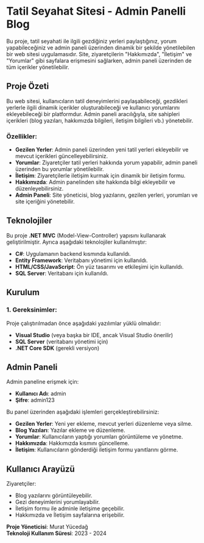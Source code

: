 # Tatil Seyahat Sitesi - Admin Panelli Blog

Bu proje, tatil seyahati ile ilgili gezdiğiniz yerleri paylaştığınız, yorum yapabileceğiniz ve admin paneli üzerinden dinamik bir şekilde yönetilebilen bir web sitesi uygulamasıdır. Site, ziyaretçilerin "Hakkımızda", "İletişim" ve "Yorumlar" gibi sayfalara erişmesini sağlarken, admin paneli üzerinden de tüm içerikler yönetilebilir.

## Proje Özeti

Bu web sitesi, kullanıcıların tatil deneyimlerini paylaşabileceği, gezdikleri yerlerle ilgili dinamik içerikler oluşturabileceği ve kullanıcı yorumlarını ekleyebileceği bir platformdur. Admin paneli aracılığıyla, site sahipleri içerikleri (blog yazıları, hakkımızda bilgileri, iletişim bilgileri vb.) yönetebilir.

### Özellikler:
- **Gezilen Yerler**: Admin paneli üzerinden yeni tatil yerleri ekleyebilir ve mevcut içerikleri güncelleyebilirsiniz.
- **Yorumlar**: Ziyaretçiler tatil yerleri hakkında yorum yapabilir, admin paneli üzerinden bu yorumlar yönetilebilir.
- **İletişim**: Ziyaretçilerle iletişim kurmak için dinamik bir iletişim formu.
- **Hakkımızda**: Admin panelinden site hakkında bilgi ekleyebilir ve düzenleyebilirsiniz.
- **Admin Paneli**: Site yöneticisi, blog yazılarını, gezilen yerleri, yorumları ve site içeriğini yönetebilir.

## Teknolojiler
Bu proje **.NET MVC** (Model-View-Controller) yapısını kullanarak geliştirilmiştir. Ayrıca aşağıdaki teknolojiler kullanılmıştır:
- **C#**: Uygulamanın backend kısmında kullanıldı.
- **Entity Framework**: Veritabanı yönetimi için kullanıldı.
- **HTML/CSS/JavaScript**: Ön yüz tasarımı ve etkileşimi için kullanıldı.
- **SQL Server**: Veritabanı için kullanıldı.

## Kurulum

### 1. Gereksinimler:
Proje çalıştırılmadan önce aşağıdaki yazılımlar yüklü olmalıdır:
- **Visual Studio** (veya başka bir IDE, ancak Visual Studio önerilir)
- **SQL Server** (veritabanı yönetimi için)
- **.NET Core SDK** (gerekli versiyon)

## Admin Paneli
Admin paneline erişmek için:
- **Kullanıcı Adı**: admin
- **Şifre**: admin123

Bu panel üzerinden aşağıdaki işlemleri gerçekleştirebilirsiniz:
- **Gezilen Yerler**: Yeni yer ekleme, mevcut yerleri düzenleme veya silme.
- **Blog Yazıları**: Yazılar ekleme ve düzenleme.
- **Yorumlar**: Kullanıcıların yaptığı yorumları görüntüleme ve yönetme.
- **Hakkımızda**: Hakkımızda kısmını güncelleme.
- **İletişim**: Kullanıcıların gönderdiği iletişim formu yanıtlarını görme.

## Kullanıcı Arayüzü
Ziyaretçiler:
- Blog yazılarını görüntüleyebilir.
- Gezi deneyimlerini yorumlayabilir.
- İletişim formu ile adminle iletişime geçebilir.
- Hakkımızda ve İletişim sayfalarına erişebilir.


**Proje Yöneticisi**: Murat Yücedağ  
**Teknoloji Kullanım Süresi**: 2023 - 2024
